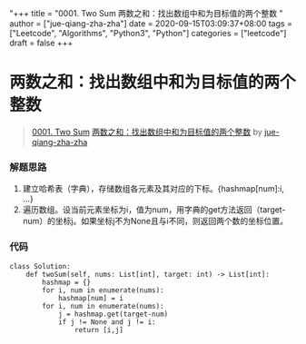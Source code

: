 "+++
title = "0001. Two Sum 两数之和：找出数组中和为目标值的两个整数 "
author = ["jue-qiang-zha-zha"]
date = 2020-09-15T03:09:37+08:00
tags = ["Leetcode", "Algorithms", "Python3", "Python"]
categories = ["leetcode"]
draft = false
+++

# 两数之和：找出数组中和为目标值的两个整数

> [0001. Two Sum](https://leetcode-cn.com/problems/two-sum/)
> [两数之和：找出数组中和为目标值的两个整数](https://leetcode-cn.com/problems/two-sum/solution/liang-shu-zhi-he-zhao-chu-shu-zu-zhong-he-wei-mu-b/) by [jue-qiang-zha-zha](https://leetcode-cn.com/u/jue-qiang-zha-zha/)

### 解题思路
1. 建立哈希表（字典），存储数组各元素及其对应的下标。{hashmap[num]:i, ...}
2. 遍历数组。设当前元素坐标为i，值为num，用字典的get方法返回（target-num）的坐标j。如果坐标j不为None且与i不同，则返回两个数的坐标位置。

### 代码

```python3
class Solution:
    def twoSum(self, nums: List[int], target: int) -> List[int]:
        hashmap = {}
        for i, num in enumerate(nums):
            hashmap[num] = i
        for i, num in enumerate(nums):
            j = hashmap.get(target-num)
            if j != None and j != i:
                return [i,j]
```
